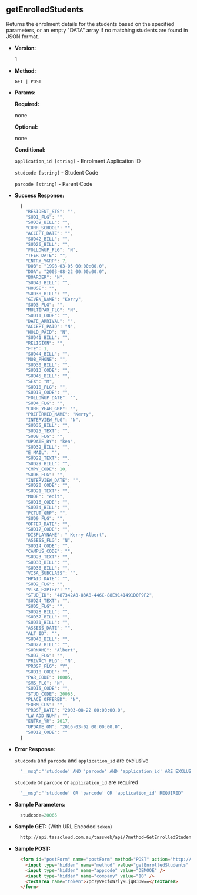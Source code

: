 **getEnrolledStudents**
----
  Returns the enrolment details for the students based on the specified parameters, or an empty "DATA" array if no matching students are found in JSON format.

* **Version:**

  1

* **Method:**

  `GET | POST`
  
*  **Params:**

   **Required:**
 
   none

   **Optional:**

   none

   **Conditional:**

   `application_id [string]` - Enrolment Application ID

   `studcode [string]` - Student Code

   `parcode [string]` - Parent Code

* **Success Response:**

    ```javascript
      {
        "RESIDENT_STS": "",
        "SUD1_FLG": "",
        "SUD39_BILL": "",
        "CURR_SCHOOL": "",
        "ACCEPT_DATE": "",
        "SUD42_BILL": "",
        "SUD26_BILL": "",
        "FOLLOWUP_FLG": "N",
        "TFER_DATE": "",
        "ENTRY_YGRP": 7,
        "DOB": "1998-03-05 00:00:00.0",
        "DOA": "2003-08-22 00:00:00.0",
        "BOARDER": "N",
        "SUD43_BILL": "",
        "HOUSE": "",
        "SUD38_BILL": "",
        "GIVEN_NAME": "Kerry",
        "SUD3_FLG": "",
        "MULTIPAR_FLG": "N",
        "SUD11_CODE": "",
        "DATE_ARRIVAL": "",
        "ACCEPT_PAID": "N",
        "HOLD_PAID": "N",
        "SUD41_BILL": "",
        "RELIGION": "",
        "FTE": 1,
        "SUD44_BILL": "",
        "MOB_PHONE": "",
        "SUD30_BILL": "",
        "SUD13_CODE": "",
        "SUD45_BILL": "",
        "SEX": "M",
        "SUD10_FLG": "",
        "SUD19_CODE": "",
        "FOLLOWUP_DATE": "",
        "SUD4_FLG": "",
        "CURR_YEAR_GRP": "",
        "PREFERRED_NAME": "Kerry",
        "INTERVIEW_FLG": "N",
        "SUD35_BILL": "",
        "SUD25_TEXT": "",
        "SUD8_FLG": "",
        "UPDATE_BY": "ken",
        "SUD32_BILL": "",
        "E_MAIL": "",
        "SUD22_TEXT": "",
        "SUD29_BILL": "",
        "CMPY_CODE": 10,
        "SUD6_FLG": "",
        "INTERVIEW_DATE": "",
        "SUD20_CODE": "",
        "SUD21_TEXT": "",
        "MODE": "edit",
        "SUD16_CODE": "",
        "SUD34_BILL": "",
        "PCTUT_GRP": "",
        "SUD9_FLG": "",
        "OFFER_DATE": "",
        "SUD17_CODE": "",
        "DISPLAYNAME": " Kerry Albert",
        "ASSESS_FLG": "N",
        "SUD14_CODE": "",
        "CAMPUS_CODE": "",
        "SUD23_TEXT": "",
        "SUD33_BILL": "",
        "SUD36_BILL": "",
        "VISA_SUBCLASS": "",
        "HPAID_DATE": "",
        "SUD2_FLG": "",
        "VISA_EXPIRY": "",
        "STUD_ID": "487342A8-83A8-446C-88E9141491D0F9F2",
        "SUD24_TEXT": "",
        "SUD5_FLG": "",
        "SUD28_BILL": "",
        "SUD37_BILL": "",
        "SUD31_BILL": "",
        "ASSESS_DATE": "",
        "ALT_ID": "",
        "SUD40_BILL": "",
        "SUD27_BILL": "",
        "SURNAME": "Albert",
        "SUD7_FLG": "",
        "PRIVACY_FLG": "N",
        "PROSP_FLG": "Y",
        "SUD18_CODE": "",
        "PAR_CODE": 10005,
        "SMS_FLG": "N",
        "SUD15_CODE": "",
        "STUD_CODE": 20065,
        "PLACE_OFFERED": "N",
        "FORM_CLS": "",
        "PROSP_DATE": "2003-08-22 00:00:00.0",
        "LW_ADD_NUM": "",
        "ENTRY_YR": 2017,
        "UPDATE_ON": "2016-03-02 00:00:00.0",
        "SUD12_CODE": ""
      }
    ```
 
* **Error Response:**

    `studcode` and `parcode` and `application_id` are exclusive
    ```javascript
      "__msg":"'studcode' AND 'parcode' AND 'application_id' ARE EXCLUSIVE"
    ```
    
    `studcode` or `parcode` or `application_id` are required
    ```javascript
      "__msg":"'studcode' OR 'parcode' OR 'application_id' REQUIRED"
    ```
    
* **Sample Parameters:**

  ```javascript
    studcode=20065
  ```

* **Sample GET:** (With URL Encoded `token`)

  ```HTML
    http://api.tasscloud.com.au/tassweb/api/?method=GetEnrolledStudents&appcode=DEMOOE&company=10&token=7pc7yVecfoW7ly9LjqB3Ow%3D%3D
  ```
  
* **Sample POST:**

  ```HTML
    <form id="postForm" name="postForm" method="POST" action="http://api.tasscloud.com.au/api/">
      <input type="hidden" name="method" value="getEnrolledStudents" />
      <input type="hidden" name="appcode" value="DEMOOE" />
      <input type="hidden" name="company" value="10" />
      <textarea name="token">7pc7yVecfoW7ly9LjqB3Ow==</textarea>
    </form>
  ```